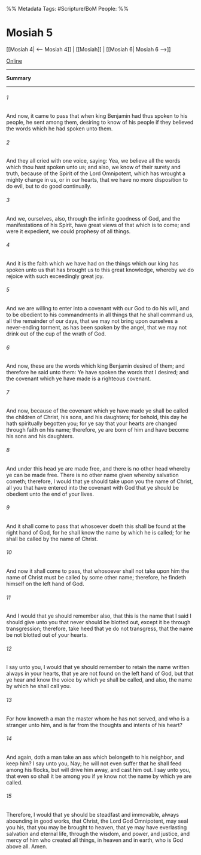 %% Metadata
Tags: #Scripture/BoM
People: 
%%
# Mosiah 5
[[Mosiah 4| <-- Mosiah 4]] | [[Mosiah]] | [[Mosiah 6| Mosiah 6 -->]]

[Online](https://churchofjesuschrist.org/study/scriptures/bofm/mosiah/5?lang=eng)

---
__Summary__



---
###### 1
And now, it came to pass that when king Benjamin had thus spoken to his people, he sent among them, desiring to know of his people if they believed the words which he had spoken unto them.
###### 2
And they all cried with one voice, saying: Yea, we believe all the words which thou hast spoken unto us; and also, we know of their surety and truth, because of the Spirit of the Lord Omnipotent, which has wrought a mighty change in us, or in our hearts, that we have no more disposition to do evil, but to do good continually.
###### 3
And we, ourselves, also, through the infinite goodness of God, and the manifestations of his Spirit, have great views of that which is to come; and were it expedient, we could prophesy of all things.
###### 4
And it is the faith which we have had on the things which our king has spoken unto us that has brought us to this great knowledge, whereby we do rejoice with such exceedingly great joy.
###### 5
And we are willing to enter into a covenant with our God to do his will, and to be obedient to his commandments in all things that he shall command us, all the remainder of our days, that we may not bring upon ourselves a never-ending torment, as has been spoken by the angel, that we may not drink out of the cup of the wrath of God.
###### 6
And now, these are the words which king Benjamin desired of them; and therefore he said unto them: Ye have spoken the words that I desired; and the covenant which ye have made is a righteous covenant.
###### 7
And now, because of the covenant which ye have made ye shall be called the children of Christ, his sons, and his daughters; for behold, this day he hath spiritually begotten you; for ye say that your hearts are changed through faith on his name; therefore, ye are born of him and have become his sons and his daughters.
###### 8
And under this head ye are made free, and there is no other head whereby ye can be made free. There is no other name given whereby salvation cometh; therefore, I would that ye should take upon you the name of Christ, all you that have entered into the covenant with God that ye should be obedient unto the end of your lives.
###### 9
And it shall come to pass that whosoever doeth this shall be found at the right hand of God, for he shall know the name by which he is called; for he shall be called by the name of Christ.
###### 10
And now it shall come to pass, that whosoever shall not take upon him the name of Christ must be called by some other name; therefore, he findeth himself on the left hand of God.
###### 11
And I would that ye should remember also, that this is the name that I said I should give unto you that never should be blotted out, except it be through transgression; therefore, take heed that ye do not transgress, that the name be not blotted out of your hearts.
###### 12
I say unto you, I would that ye should remember to retain the name written always in your hearts, that ye are not found on the left hand of God, but that ye hear and know the voice by which ye shall be called, and also, the name by which he shall call you.
###### 13
For how knoweth a man the master whom he has not served, and who is a stranger unto him, and is far from the thoughts and intents of his heart?
###### 14
And again, doth a man take an ass which belongeth to his neighbor, and keep him? I say unto you, Nay; he will not even suffer that he shall feed among his flocks, but will drive him away, and cast him out. I say unto you, that even so shall it be among you if ye know not the name by which ye are called.
###### 15
Therefore, I would that ye should be steadfast and immovable, always abounding in good works, that Christ, the Lord God Omnipotent, may seal you his, that you may be brought to heaven, that ye may have everlasting salvation and eternal life, through the wisdom, and power, and justice, and mercy of him who created all things, in heaven and in earth, who is God above all. Amen.




